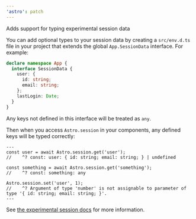 ```yaml
---
'astro': patch
---
```


Adds support for typing experimental session data

You can add optional types to your session data by creating a `src/env.d.ts` file in your project that extends the global `App.SessionData` interface. For example:

```ts
declare namespace App {
  interface SessionData {
    user: {
      id: string;
      email: string;
    };
    lastLogin: Date;
  }
}
```

Any keys not defined in this interface will be treated as `any`.

Then when you access `Astro.session` in your components, any defined keys will be typed correctly:

```astro
---
const user = await Astro.session.get('user');
//    ^? const: user: { id: string; email: string; } | undefined

const something = await Astro.session.get('something');
//    ^? const: something: any

Astro.session.set('user', 1);
//    ^? Argument of type 'number' is not assignable to parameter of type '{ id: string; email: string; }'.
---
```

See [the experimental session docs](https://docs.astro.build/en/reference/experimental-flags/sessions/) for more information.

